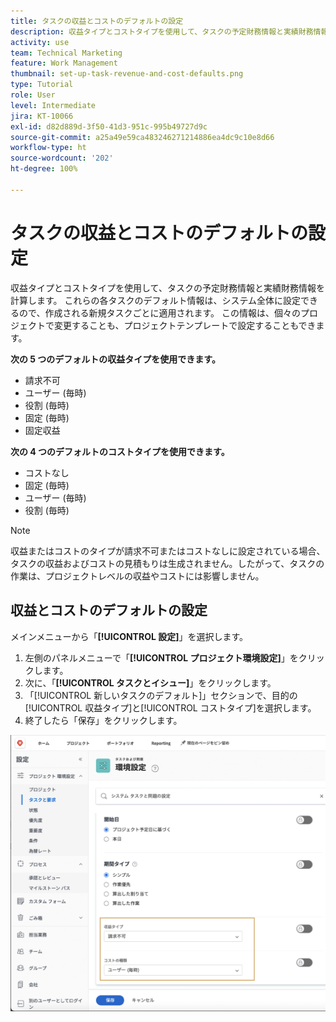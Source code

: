 ```yaml
---
title: タスクの収益とコストのデフォルトの設定
description: 収益タイプとコストタイプを使用して、タスクの予定財務情報と実績財務情報を計算する方法を説明します。
activity: use
team: Technical Marketing
feature: Work Management
thumbnail: set-up-task-revenue-and-cost-defaults.png
type: Tutorial
role: User
level: Intermediate
jira: KT-10066
exl-id: d82d889d-3f50-41d3-951c-995b49727d9c
source-git-commit: a25a49e59ca483246271214886ea4dc9c10e8d66
workflow-type: ht
source-wordcount: '202'
ht-degree: 100%

---
```


# タスクの収益とコストのデフォルトの設定

収益タイプとコストタイプを使用して、タスクの予定財務情報と実績財務情報を計算します。 これらの各タスクのデフォルト情報は、システム全体に設定できるので、作成される新規タスクごとに適用されます。 この情報は、個々のプロジェクトで変更することも、プロジェクトテンプレートで設定することもできます。

**次の 5 つのデフォルトの収益タイプを使用できます。**

* 請求不可
* ユーザー (毎時)
* 役割 (毎時)
* 固定 (毎時)
* 固定収益

**次の 4 つのデフォルトのコストタイプを使用できます。**

* コストなし
* 固定 (毎時)
* ユーザー (毎時)
* 役割 (毎時)

>[!NOTE]
>
>収益またはコストのタイプが請求不可またはコストなしに設定されている場合、タスクの収益およびコストの見積もりは生成されません。したがって、タスクの作業は、プロジェクトレベルの収益やコストには影響しません。

## 収益とコストのデフォルトの設定

メインメニューから「**[!UICONTROL 設定]**」を選択します。

1. 左側のパネルメニューで「**[!UICONTROL プロジェクト環境設定]**」をクリックします。
1. 次に、「**[!UICONTROL タスクとイシュー]**」をクリックします。
1. 「[!UICONTROL 新しいタスクのデフォルト]」セクションで、目的の[!UICONTROL 収益タイプ]と[!UICONTROL コストタイプ]を選択します。
1. 終了したら「保存」をクリックします。

![収益とコストのデフォルトを設定する画像](assets/setting-up-finances-3.png)
